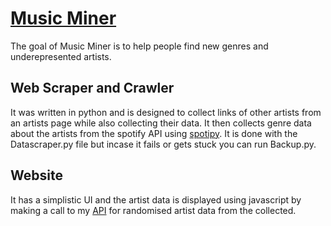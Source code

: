 # [Music Miner](https://musicminer.net)

The goal of Music Miner is to help people find new genres and underepresented artists. 

## Web Scraper and Crawler
It was written in python and is designed to collect links of other artists from an artists page while also collecting their data. It then collects genre data about the artists from the spotify API using [spotipy](https://spotipy.readthedocs.io/en/master/). It is done with the Datascraper.py file but incase it fails or gets stuck you can run Backup.py.

## Website
It has a simplistic UI and the artist data is displayed using javascript by making a call to my [API](http://yushyush17.pythonanywhere.com) for randomised artist data from the collected.
